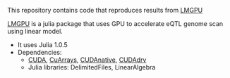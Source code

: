 This repository contains code that reproduces results from [LMGPU](https://www.biorxiv.org/content/10.1101/2020.06.22.153742v1.full.pdf)

[LMGPU](https://github.com/ChelseaTrotter/LMGPU.jl) is a julia package that uses GPU to accelerate eQTL genome scan using linear model. 
- It uses Julia 1.0.5
- Dependencies: 
  - [CUDA](https://developer.nvidia.com/cuda-92-download-archive), [CuArrays](https://github.com/JuliaGPU/CuArrays.jl), [CUDAnative](https://github.com/JuliaGPU/CUDAnative.jl), [CUDAdrv](https://github.com/JuliaGPU/CUDAdrv.jl)
  - Julia libraries: DelimitedFiles, LinearAlgebra
  
